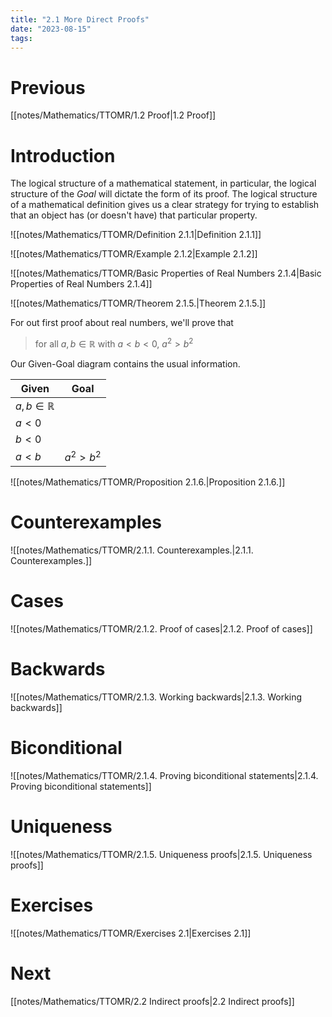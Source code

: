 ```yaml
---
title: "2.1 More Direct Proofs"
date: "2023-08-15"
tags:
---
```


# Previous
[[notes/Mathematics/TTOMR/1.2 Proof|1.2 Proof]]

# Introduction

The logical structure of a mathematical statement, in particular, the logical structure of the *Goal* will dictate the form of its proof. The logical structure of a mathematical definition gives us a clear strategy for trying to establish that an object has (or doesn't have) that particular property.

![[notes/Mathematics/TTOMR/Definition 2.1.1|Definition 2.1.1]]

![[notes/Mathematics/TTOMR/Example 2.1.2|Example 2.1.2]]

![[notes/Mathematics/TTOMR/Basic Properties of Real Numbers 2.1.4|Basic Properties of Real Numbers 2.1.4]]

![[notes/Mathematics/TTOMR/Theorem 2.1.5.|Theorem 2.1.5.]]

For out first proof about real numbers, we'll prove that 
> for all $a, b \in \mathbb{R}$ with $a < b < 0$, $a^{2} > b^{2}$

Our Given-Goal diagram contains the usual information.

| Given | Goal |
| --- | --- |
| $a, b \in \mathbb{R}$ | |
| $a < 0$ | |
| $b < 0$ | |
| $a < b$ | $a^{2} > b^{2}$ |

![[notes/Mathematics/TTOMR/Proposition 2.1.6.|Proposition 2.1.6.]]

# Counterexamples
![[notes/Mathematics/TTOMR/2.1.1. Counterexamples.|2.1.1. Counterexamples.]]

# Cases
![[notes/Mathematics/TTOMR/2.1.2. Proof of cases|2.1.2. Proof of cases]]

# Backwards
![[notes/Mathematics/TTOMR/2.1.3. Working backwards|2.1.3. Working backwards]]

# Biconditional
![[notes/Mathematics/TTOMR/2.1.4. Proving biconditional statements|2.1.4. Proving biconditional statements]]

# Uniqueness
![[notes/Mathematics/TTOMR/2.1.5. Uniqueness proofs|2.1.5. Uniqueness proofs]]

# Exercises
![[notes/Mathematics/TTOMR/Exercises 2.1|Exercises 2.1]]

# Next
[[notes/Mathematics/TTOMR/2.2 Indirect proofs|2.2 Indirect proofs]]